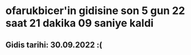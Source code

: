 # ofarukbicer'in gidisine son 5 gun 22 saat 21 dakika 09 saniye kaldi

## Gidis tarihi: 30.09.2022 :(